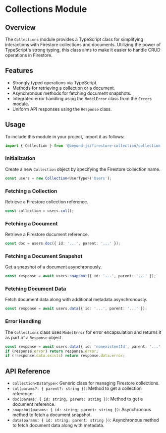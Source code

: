 # Collections Module

## Overview

The `Collections` module provides a TypeScript class for simplifying interactions with Firestore collections and
documents. Utilizing the power of TypeScript's strong typing, this class aims to make it easier to handle CRUD
operations in Firestore.

## Features

-   Strongly typed operations via TypeScript.
-   Methods for retrieving a collection or a document.
-   Asynchronous methods for fetching document snapshots.
-   Integrated error handling using the `ModelError` class from the `Errors` module.
-   Uniform API responses using the `Response` class.

## Usage

To include this module in your project, import it as follows:

```typescript
import { Collection } from '@beyond-js/firestore-collection/collection';
```

### Initialization

Create a new `Collection` object by specifying the Firestore collection name.

```typescript
const users = new Collection<UserType>('Users');
```

### Fetching a Collection

Retrieve a Firestore collection reference.

```typescript
const collection = users.col();
```

### Fetching a Document

Retrieve a Firestore document reference.

```typescript
const doc = users.doc({ id: '...', parent: '...' });
```

### Fetching a Document Snapshot

Get a snapshot of a document asynchronously.

```typescript
const response = await users.snapshot({ id: '...', parent: '...' });
```

### Fetching Document Data

Fetch document data along with additional metadata asynchronously.

```typescript
const response = await users.data({ id: '...', parent: '...' });
```

### Error Handling

The `Collections` class uses `ModelError` for error encapsulation and returns it as part of a `Response` object.

```typescript
const response = await users.data({ id: 'nonexistentId', parent: '...' });
if (response.error) return response.error;
if (!response.data.exists) return response.data.error;
```

## API Reference

-   `Collection<DataType>`: Generic class for managing Firestore collections.
-   `col(params?: { parent?: string })`: Method to get a collection reference.
-   `doc(params: { id: string; parent: string })`: Method to get a document reference.
-   `snapshot(params: { id: string; parent: string })`: Asynchronous method to fetch a document snapshot.
-   `data(params: { id: string; parent: string })`: Asynchronous method to fetch document data along with metadata.
